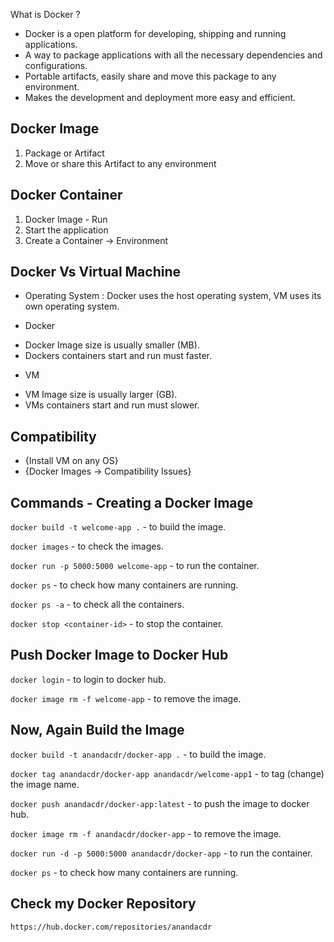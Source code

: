 What is Docker ?
- Docker is a open platform for developing, shipping and running applications.
- A way to package applications with all the necessary dependencies and configurations.
- Portable artifacts, easily share and move this package to any environment.
- Makes the development and deployment more easy and efficient.

## Docker Image
1. Package or Artifact
2. Move or share this Artifact to any environment

## Docker Container
1. Docker Image - Run
2. Start the application
3. Create a Container -> Environment


## Docker Vs Virtual Machine
* Operating System : Docker uses the host operating system, VM uses its own operating system.

* Docker
- Docker Image size is usually smaller (MB).
- Dockers containers start and run must faster.

* VM
- VM Image size is usually larger (GB).
- VMs containers start and run must slower.

## Compatibility
- {Install VM on any OS}
- {Docker Images -> Compatibility Issues}

## Commands - Creating a Docker Image
`docker build -t welcome-app .` - to build the image.

`docker images` - to check the images.

`docker run -p 5000:5000 welcome-app` - to run the container.

`docker ps` - to check how many containers are running.

`docker ps -a` - to check all the containers.

`docker stop <container-id>` - to stop the container.

## Push Docker Image to Docker Hub
`docker login` - to login to docker hub.

`docker image rm -f welcome-app` - to remove the image.

## Now, Again Build the Image
`docker build -t anandacdr/docker-app .` - to build the image.

`docker tag anandacdr/docker-app anandacdr/welcome-app1` - to tag (change) the image name.

`docker push anandacdr/docker-app:latest` - to push the image to docker hub.

`docker image rm -f anandacdr/docker-app` - to remove the image.

`docker run -d -p 5000:5000 anandacdr/docker-app` - to run the container.

`docker ps` - to check how many containers are running.

## Check my Docker Repository
`https://hub.docker.com/repositories/anandacdr`
